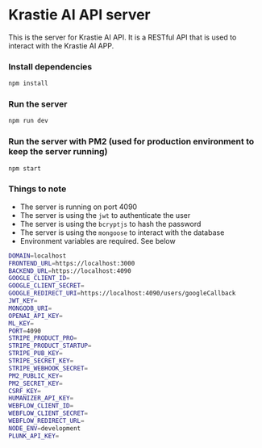 # Krastie AI API server

This is the server for Krastie AI API. It is a RESTful API that is used to interact with the Krastie AI APP.

### Install dependencies

```bash
npm install
```

### Run the server

```bash
npm run dev
```

### Run the server with PM2 (used for production environment to keep the server running)

```bash
npm start
```

### Things to note

- The server is running on port 4090
- The server is using the `jwt` to authenticate the user
- The server is using the `bcryptjs` to hash the password
- The server is using the `mongoose` to interact with the database
- Environment variables are required. See below


```bash
DOMAIN=localhost
FRONTEND_URL=https://localhost:3000
BACKEND_URL=https://localhost:4090
GOOGLE_CLIENT_ID=
GOOGLE_CLIENT_SECRET=
GOOGLE_REDIRECT_URI=https://localhost:4090/users/googleCallback
JWT_KEY=
MONGODB_URI=
OPENAI_API_KEY=
ML_KEY=
PORT=4090
STRIPE_PRODUCT_PRO=
STRIPE_PRODUCT_STARTUP=
STRIPE_PUB_KEY=
STRIPE_SECRET_KEY=
STRIPE_WEBHOOK_SECRET=
PM2_PUBLIC_KEY=
PM2_SECRET_KEY=
CSRF_KEY=
HUMANIZER_API_KEY=
WEBFLOW_CLIENT_ID=
WEBFLOW_CLIENT_SECRET=
WEBFLOW_REDIRECT_URL=
NODE_ENV=development
PLUNK_API_KEY=
```


